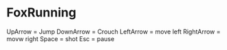 # FoxRunning
 UpArrow = Jump
 DownArrow = Crouch
 LeftArrow = move left
 RightArrow = movw right
 Space = shot
 Esc = pause
